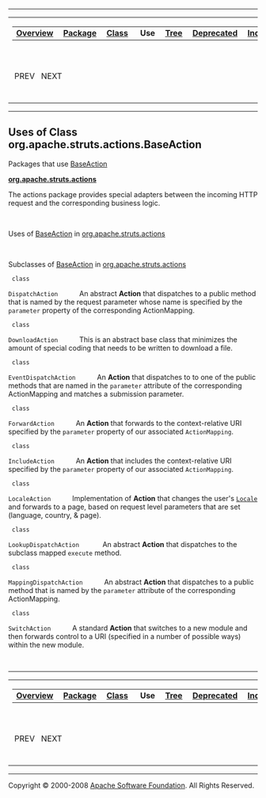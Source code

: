 ------------------------------------------------------------------------

<span id="navbar_top"></span> [](#skip-navbar_top "Skip navigation links")

<table>
<colgroup>
<col width="50%" />
<col width="50%" />
</colgroup>
<tbody>
<tr class="odd">
<td align="left"><span id="navbar_top_firstrow"></span>
<table>
<tbody>
<tr class="odd">
<td align="left"><a href="../../../../../overview-summary.html.md"><strong>Overview</strong></a> </td>
<td align="left"><a href="../package-summary.html.md"><strong>Package</strong></a> </td>
<td align="left"><a href="../../../../../org/apache/struts/actions/BaseAction.html.md" title="class in org.apache.struts.actions"><strong>Class</strong></a> </td>
<td align="left"> <strong>Use</strong> </td>
<td align="left"><a href="../package-tree.html.md"><strong>Tree</strong></a> </td>
<td align="left"><a href="../../../../../deprecated-list.html.md"><strong>Deprecated</strong></a> </td>
<td align="left"><a href="../../../../../index-all.html.md"><strong>Index</strong></a> </td>
<td align="left"><a href="../../../../../help-doc.html.md"><strong>Help</strong></a> </td>
</tr>
</tbody>
</table></td>
<td align="left"></td>
</tr>
<tr class="even">
<td align="left"> PREV   NEXT</td>
<td align="left"><a href="../../../../../index.html.md?org/apache/struts/actions//class-useBaseAction.html"><strong>FRAMES</strong></a>    <a href="BaseAction.html"><strong>NO FRAMES</strong></a>    
<a href="../../../../../allclasses-noframe.html.md"><strong>All Classes</strong></a></td>
</tr>
</tbody>
</table>

<span id="skip-navbar_top"></span>

------------------------------------------------------------------------

**Uses of Class
 org.apache.struts.actions.BaseAction**
---------------------------------------

Packages that use [BaseAction](../../../../../org/apache/struts/actions/BaseAction.html.md "class in org.apache.struts.actions")

[**org.apache.struts.actions**](#org.apache.struts.actions)

The actions package provides special adapters between the incoming HTTP request and the corresponding business logic. 

 

<span id="org.apache.struts.actions"></span>

Uses of [BaseAction](../../../../../org/apache/struts/actions/BaseAction.html.md "class in org.apache.struts.actions") in [org.apache.struts.actions](../../../../../org/apache/struts/actions/package-summary.html)

 

Subclasses of [BaseAction](../../../../../org/apache/struts/actions/BaseAction.html.md "class in org.apache.struts.actions") in [org.apache.struts.actions](../../../../../org/apache/struts/actions/package-summary.html)

` class`

`DispatchAction`
           An abstract **Action** that dispatches to a public method that is named by the request parameter whose name is specified by the `parameter` property of the corresponding ActionMapping.

` class`

`DownloadAction`
           This is an abstract base class that minimizes the amount of special coding that needs to be written to download a file.

` class`

`EventDispatchAction`
           An **Action** that dispatches to to one of the public methods that are named in the `parameter` attribute of the corresponding ActionMapping and matches a submission parameter.

` class`

`ForwardAction`
           An **Action** that forwards to the context-relative URI specified by the `parameter` property of our associated `ActionMapping`.

` class`

`IncludeAction`
           An **Action** that includes the context-relative URI specified by the `parameter` property of our associated `ActionMapping`.

` class`

`LocaleAction`
           Implementation of **Action** that changes the user's [`Locale`](http://java.sun.com/j2se/1.4.2/docs/api/java/util/Locale.html.md?is-external=true "class or interface in java.util") and forwards to a page, based on request level parameters that are set (language, country, & page).

` class`

`LookupDispatchAction`
            An abstract **Action** that dispatches to the subclass mapped `execute` method.

` class`

`MappingDispatchAction`
           An abstract **Action** that dispatches to a public method that is named by the `parameter` attribute of the corresponding ActionMapping.

` class`

`SwitchAction`
           A standard **Action** that switches to a new module and then forwards control to a URI (specified in a number of possible ways) within the new module.

 

------------------------------------------------------------------------

<span id="navbar_bottom"></span> [](#skip-navbar_bottom "Skip navigation links")

<table>
<colgroup>
<col width="50%" />
<col width="50%" />
</colgroup>
<tbody>
<tr class="odd">
<td align="left"><span id="navbar_bottom_firstrow"></span>
<table>
<tbody>
<tr class="odd">
<td align="left"><a href="../../../../../overview-summary.html.md"><strong>Overview</strong></a> </td>
<td align="left"><a href="../package-summary.html.md"><strong>Package</strong></a> </td>
<td align="left"><a href="../../../../../org/apache/struts/actions/BaseAction.html.md" title="class in org.apache.struts.actions"><strong>Class</strong></a> </td>
<td align="left"> <strong>Use</strong> </td>
<td align="left"><a href="../package-tree.html.md"><strong>Tree</strong></a> </td>
<td align="left"><a href="../../../../../deprecated-list.html.md"><strong>Deprecated</strong></a> </td>
<td align="left"><a href="../../../../../index-all.html.md"><strong>Index</strong></a> </td>
<td align="left"><a href="../../../../../help-doc.html.md"><strong>Help</strong></a> </td>
</tr>
</tbody>
</table></td>
<td align="left"></td>
</tr>
<tr class="even">
<td align="left"> PREV   NEXT</td>
<td align="left"><a href="../../../../../index.html.md?org/apache/struts/actions//class-useBaseAction.html"><strong>FRAMES</strong></a>    <a href="BaseAction.html"><strong>NO FRAMES</strong></a>    
<a href="../../../../../allclasses-noframe.html.md"><strong>All Classes</strong></a></td>
</tr>
</tbody>
</table>

<span id="skip-navbar_bottom"></span>

------------------------------------------------------------------------

Copyright © 2000-2008 [Apache Software Foundation](http://www.apache.org/). All Rights Reserved.
